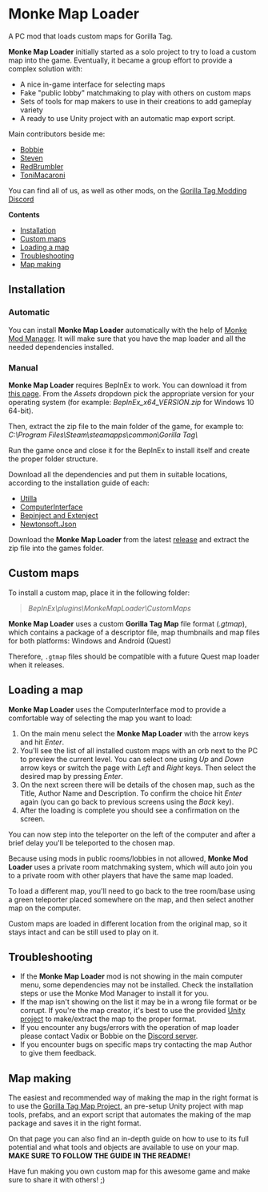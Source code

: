 # Monke Map Loader

A PC mod that loads custom maps for Gorilla Tag.

**Monke Map Loader** initially started as a solo project to try to load a custom map into the game. Eventually, it became a group effort to provide a complex solution with:
- A nice in-game interface for selecting maps
- Fake "public lobby" matchmaking to play with others on custom maps
- Sets of tools for map makers to use in their creations to add gameplay variety
- A ready to use Unity project with an automatic map export script.

Main contributors beside me:

- [Bobbie](https://github.com/legoandmars)
- [Steven](https://github.com/DeadlyKitten)
- [RedBrumbler](https://github.com/RedBrumbler)
- [ToniMacaroni](https://github.com/ToniMacaroni)

You can find all of us, as well as other mods, on the [Gorilla Tag Modding Discord](http://discord.gg/b2MhDBAzTv)

**Contents**

  - [Installation](#installation)
  - [Custom maps](#custom-maps)
  - [Loading a map](#loading-a-map)
  - [Troubleshooting](#troubleshooting)
  - [Map making](#map-making)

## Installation

### Automatic

You can install **Monke Map Loader** automatically with the help of [Monke Mod Manager](https://github.com/DeadlyKitten/MonkeModManager/releases/latest). It will make sure that you have the map loader and all the needed dependencies installed.

### Manual

**Monke Map Loader** requires BepInEx to work. You can download it from [this page](https://github.com/BepInEx/BepInEx/releases). From the *Assets* dropdown pick the appropriate version for your operating system (for example: *BepInEx_x64_VERSION.zip* for Windows 10 64-bit). 

Then, extract the zip file to the main folder of the game, for example to:  
*C:\\Program Files\\Steam\\steamapps\\common\\Gorilla Tag\\*  

Run the game once and close it for the BepInEx to install itself and create the proper folder structure.


Download all the dependencies and put them in suitable locations, according to the installation guide of each:
   - [Utilla](https://github.com/legoandmars/Utilla/releases/latest)
   - [ComputerInterface](https://github.com/ToniMacaroni/ComputerInterface/releases/latest)
   - [Bepinject and Extenject](https://github.com/Auros/Bepinject/releases/latest)
   - [Newtonsoft.Json](https://github.com/legoandmars/Newtonsoft.Json/releases/latest)

Download the **Monke Map Loader** from the latest [release](https://github.com/Vadix88/VmodMonkeMapLoader/releases/latest) and extract the zip file into the games folder.

## Custom maps

To install a custom map, place it in the following folder:
> *BepInEx\\plugins\\MonkeMapLoader\\CustomMaps*

**Monke Map Loader** uses a custom **Gorilla Tag Map** file format (*.gtmap*), which contains a package of a descriptor file, map thumbnails and map files for both platforms: Windows and Android (Quest)

Therefore, `.gtmap` files should be compatible with a future Quest map loader when it releases.

## Loading a map

**Monke Map Loader** uses the ComputerInterface mod to provide a comfortable way of selecting the map you want to load:
1. On the main menu select the **Monke Map Loader** with the arrow keys and hit *Enter*.
2. You'll see the list of all installed custom maps with an orb next to the PC to preview the current level. You can select one using *Up* and *Down* arrow keys or switch the page with *Left* and *Right* keys. Then select the desired map by pressing *Enter*.
3. On the next screen there will be details of the chosen map, such as the Title, Author Name and Description. To confirm the choice hit *Enter* again (you can go back to previous screens using the *Back* key).
4. After the loading is complete you should see a confirmation on the screen.

You can now step into the teleporter on the left of the computer and after a brief delay you'll be teleported to the chosen map.

Because using mods in public rooms/lobbies in not allowed, **Monke Mod Loader** uses a private room matchmaking system, which will auto join you to a private room with other players that have the same map loaded.

To load a different map, you'll need to go back to the tree room/base using a green teleporter placed somewhere on the map, and then select another map on the computer.

Custom maps are loaded in different location from the original map, so it stays intact and can be still used to play on it.

## Troubleshooting

- If the **Monke Map Loader** mod is not showing in the main computer menu, some dependencies may not be installed. Check the installation steps or use the Monke Mod Manager to install it for you.
- If the map isn't showing on the list it may be in a wrong file format or be corrupt. If you're the map creator, it's best to use the provided [Unity project](https://github.com/legoandmars/GorillaTagMapProject) to make/extract the map to the proper format.
- If you encounter any bugs/errors with the operation of map loader please contact Vadix or Bobbie on the [Discord server](http://discord.gg/b2MhDBAzTv).
- If you encounter bugs on specific maps try contacting the map Author to give them feedback.

## Map making

The easiest and recommended way of making the map in the right format is to use the [Gorilla Tag Map Project](https://github.com/legoandmars/GorillaTagMapProject), an pre-setup Unity project with map tools, prefabs, and an export script that automates the making of the map package and saves it in the right format. 

On that page you can also find an in-depth guide on how to use to its full potential and what tools and objects are available to use on your map. **MAKE SURE TO FOLLOW THE GUIDE IN THE README!**

Have fun making you own custom map for this awesome game and make sure to share it with others! ;)